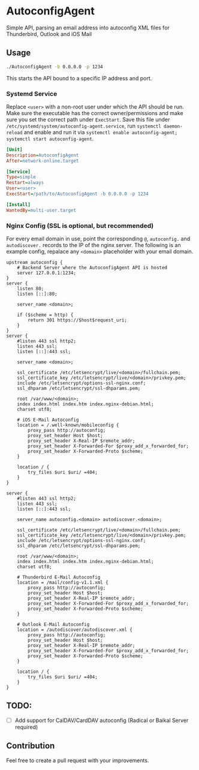 # AutoconfigAgent
Simple API, parsing an email address into autoconfig XML files for Thunderbird, Outlook and iOS Mail

## Usage
```bash
./AutoconfigAgent -b 0.0.0.0 -p 1234
```
This starts the API bound to a specific IP address and port.
### Systemd Service
Replace `<user>` with a non-root user under which the API should be run. 
Make sure the executable has the correct owner/permissions and make sure you set the correct path under `ExecStart`. 
Save this file under `/etc/systemd/system/autoconfig-agent.service`, run `systemctl daemon-reload` and enable and run it via `systemctl enable autoconfig-agent; systemctl start autoconfig-agent`.
```ini
[Unit]
Description=AutoconfigAgent
After=network-online.target

[Service]
Type=simple
Restart=always
User=<user>
ExecStart=/path/to/AutoconfigAgent -b 0.0.0.0 -p 1234

[Install]
WantedBy=multi-user.target
```
### Nginx Config (SSL is optional, but recommended)
For every email domain in use, point the corresponding `@`, `autoconfig.` and `autodiscover.` records to the IP of the nginx server. 
The following is an example config, repalace any `<domain>` placeholder with your email domain.
```nginx
upstream autoconfig {
	# Backend Server where the AutoconfigAgent API is hosted
	server 127.0.0.1:1234;
}
server {
	listen 80;
	listen [::]:80;

	server_name <domain>;

	if ($scheme = http) {
		return 301 https://$host$request_uri;
	}
}
server {
	#listen 443 ssl http2;
	listen 443 ssl;
	listen [::]:443 ssl;

	server_name <domain>;

	ssl_certificate /etc/letsencrypt/live/<domain>/fullchain.pem;
	ssl_certificate_key /etc/letsencrypt/live/<domain>/privkey.pem;
	include /etc/letsencrypt/options-ssl-nginx.conf;
	ssl_dhparam /etc/letsencrypt/ssl-dhparams.pem;

	root /var/www/<domain>;
	index index.html index.htm index.nginx-debian.html;
	charset utf8;

	# iOS E-Mail Autoconfig
	location = /.well-known/mobileconfig {
		proxy_pass http://autoconfig;
		proxy_set_header Host $host;
		proxy_set_header X-Real-IP $remote_addr;
		proxy_set_header X-Forwarded-For $proxy_add_x_forwarded_for;
		proxy_set_header X-Forwarded-Proto $scheme;
	}

	location / {
		try_files $uri $uri/ =404;
	}
}

server {
	#listen 443 ssl http2;
	listen 443 ssl;
	listen [::]:443 ssl;

	server_name autoconfig.<domain> autodiscover.<domain>;

	ssl_certificate /etc/letsencrypt/live/<domain>/fullchain.pem;
	ssl_certificate_key /etc/letsencrypt/live/<domain>/privkey.pem;
	include /etc/letsencrypt/options-ssl-nginx.conf;
	ssl_dhparam /etc/letsencrypt/ssl-dhparams.pem;

	root /var/www/<domain>;
	index index.html index.htm index.nginx-debian.html;
	charset utf8;

	# Thunderbird E-Mail Autoconfig
	location = /mail/config-v1.1.xml {
		proxy_pass http://autoconfig;
		proxy_set_header Host $host;
		proxy_set_header X-Real-IP $remote_addr;
		proxy_set_header X-Forwarded-For $proxy_add_x_forwarded_for;
		proxy_set_header X-Forwarded-Proto $scheme;
	}

	# Outlook E-Mail Autoconfig
	location = /autodiscover/autodiscover.xml {
		proxy_pass http://autoconfig;
		proxy_set_header Host $host;
		proxy_set_header X-Real-IP $remote_addr;
		proxy_set_header X-Forwarded-For $proxy_add_x_forwarded_for;
		proxy_set_header X-Forwarded-Proto $scheme;
	}

	location / {
		try_files $uri $uri/ =404;
	}
}
```

## TODO:
- [ ] Add support for CalDAV/CardDAV autoconfig (Radical or Baikal Server required)

## Contribution
Feel free to create a pull request with your improvements.
